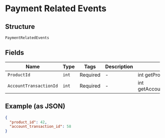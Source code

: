 
# Payment Related Events

## Structure

`PaymentRelatedEvents`

## Fields

| Name | Type | Tags | Description | Getter | Setter |
|  --- | --- | --- | --- | --- | --- |
| `ProductId` | `int` | Required | - | int getProductId() | setProductId(int productId) |
| `AccountTransactionId` | `int` | Required | - | int getAccountTransactionId() | setAccountTransactionId(int accountTransactionId) |

## Example (as JSON)

```json
{
  "product_id": 42,
  "account_transaction_id": 58
}
```

